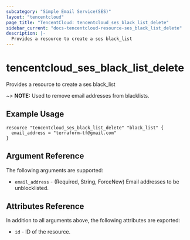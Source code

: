 ```yaml
---
subcategory: "Simple Email Service(SES)"
layout: "tencentcloud"
page_title: "TencentCloud: tencentcloud_ses_black_list_delete"
sidebar_current: "docs-tencentcloud-resource-ses_black_list_delete"
description: |-
  Provides a resource to create a ses black_list
---
```


# tencentcloud_ses_black_list_delete

Provides a resource to create a ses black_list

~> **NOTE:** Used to remove email addresses from blacklists.

## Example Usage

```hcl
resource "tencentcloud_ses_black_list_delete" "black_list" {
  email_address = "terraform-tf@gmail.com"
}
```

## Argument Reference

The following arguments are supported:

* `email_address` - (Required, String, ForceNew) Email addresses to be unblocklisted.

## Attributes Reference

In addition to all arguments above, the following attributes are exported:

* `id` - ID of the resource.





